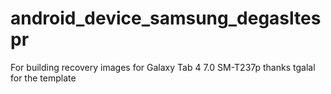 android_device_samsung_degasltespr
==================================

For building recovery images for Galaxy Tab 4 7.0 SM-T237p
thanks tgalal for the template